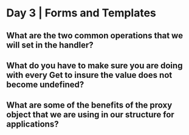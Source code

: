 # Day 3 | Forms and Templates

## What are the two common operations that we will set in the handler?

## What do you have to make sure you are doing with every Get to insure the value does not become undefined?

## What are some of the benefits of the proxy object that we are using in our structure for applications?
